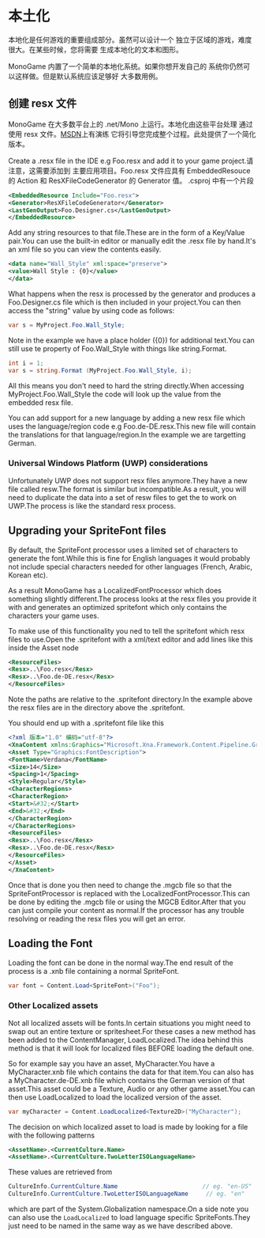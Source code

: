 # 本土化

本地化是任何游戏的重要组成部分。虽然可以设计一个
独立于区域的游戏，难度很大。在某些时候，您将需要
生成本地化的文本和图形。

MonoGame 内置了一个简单的本地化系统。如果你想开发自己的
系统你仍然可以这样做。但是默认系统应该足够好
大多数用例。

## 创建 resx 文件

MonoGame 在大多数平台上的 .net/Mono 上运行。本地化由这些平台处理
通过使用 resx 文件。[MSDN](https://msdn.microsoft.com/en-us/library/aa992030(v=vs.100).aspx)上有演练
它将引导您完成整个过程。此处提供了一个简化版本。

Create a .resx file in the IDE e.g Foo.resx and add it to your game project.请注意，这需要添加到
主要应用项目。Foo.resx 文件应具有 EmbeddedResouce 的 Action 和 ResXFileCodeGenerator 的 Generator 值。
.csproj 中有一个片段

```xml
<EmbeddedResource Include="Foo.resx">
<Generator>ResXFileCodeGenerator</Generator>
<LastGenOutput>Foo.Designer.cs</LastGenOutput>
</EmbeddedResource>
```

Add any string resources to that file.These are in the form of a Key/Value pair.You can use the built-in editor
or manually edit the .resx file by hand.It's an xml file so you can view the contents easily.

```xml
<data name="Wall_Style" xml:space="preserve">
<value>Wall Style : {0}</value>
</data>
```

What happens when the resx is processed by the generator and produces a Foo.Designer.cs file which is then
included in your project.You can then access the "string" value by using code as follows:

```csharp
var s = MyProject.Foo.Wall_Style;
```

Note in the example we have a place holder ({0}) for additional text.You can still use te property of Foo.Wall_Style with
things like string.Format.

```csharp
int i = 1;
var s = string.Format (MyProject.Foo.Wall_Style, i);
```

All this means you don't need to hard the string directly.When accessing MyProject.Foo.Wall_Style the code will look up the value from
the embedded resx file.

You can add support for a new language by adding a new resx file which uses the language/region code e.g Foo.de-DE.resx.This new file will contain the translations for that language/region.In the example we are targetting German.

### Universal Windows Platform (UWP) considerations

Unfortunately UWP does not support resx files anymore.They have a new file called resw.The format is similar but
incompatible.As a result, you will need to duplicate the data into a set of resw files to get the to work on UWP.The process is like the standard resx process.

## Upgrading your SpriteFont files

By default, the SpriteFont processor uses a limited set of characters to generate the font.While this is fine for English
languages it would probably not include special characters needed for other languages (French, Arabic, Korean etc).

As a result MonoGame has a LocalizedFontProcessor which does something slightly different.The process looks at the resx
files you provide it with and generates an optimized spritefont which only contains the characters your game uses.

To make use of this functionality you ned to tell the spritefont which resx files to use.Open the .spritefont with a
xml/text editor and add lines like this inside the Asset node

```xml
<ResourceFiles>
<Resx>..\Foo.resx</Resx>
<Resx>..\Foo.de-DE.resx</Resx>
</ResourceFiles>
```

Note the paths are relative to the .spritefont directory.In the example above the resx files are in the directory
above the .spritefont.

You should end up with a .spritefont file like this

```xml
<?xml 版本="1.0" 编码="utf-8"?>
<XnaContent xmlns:Graphics="Microsoft.Xna.Framework.Content.Pipeline.Graphics">
<Asset Type="Graphics:FontDescription">
<FontName>Verdana</FontName>
<Size>14</Size>
<Spacing>1</Spacing>
<Style>Regular</Style>
<CharacterRegions>
<CharacterRegion>
<Start>&#32;</Start>
<End>&#32;</End>
</CharacterRegion>
</CharacterRegions>
<ResourceFiles>
<Resx>..\Foo.resx</Resx>
<Resx>..\Foo.de-DE.resx</Resx>
</ResourceFiles>
</Asset>
</XnaContent>
```

Once that is done you then need to change the .mgcb file so that the SpriteFontProcessor is replaced with
the LocalizedFontProcessor.This can be done by editing the .mgcb file or using the MGCB Editor.After
that you can just compile your content as normal.If the processor has any trouble resolving or reading the
resx files you will get an error.

## Loading the Font

Loading the font can be done in the normal way.The end result of the process is a .xnb file containing a normal
SpriteFont.

```csharp
var font = Content.Load<SpriteFont>("Foo");
```

### Other Localized assets

Not all localized assets will be fonts.In certain situations you might need to swap out an entire texture or spritesheet.For these cases a new method has been added to the ContentManager, LoadLocalized.The idea behind this method is that it will
look for localized files BEFORE loading the default one.

So for example say you have an asset, MyCharacter.You have a MyCharacter.xnb file which contains the data for that item.You
can also has a MyCharacter.de-DE.xnb file which contains the German version of that asset.This asset could be a Texture, Audio
or any other game asset.You can then use LoadLocalized to load the localized version of the asset.

```csharp
var myCharacter = Content.LoadLocalized<Texture2D>("MyCharacter");
```

The decision on which localized asset to load is made by looking for a file with the following patterns

```xml
<AssetName>.<CurrentCulture.Name>
<AssetName>.<CurrentCulture.TwoLetterISOLanguageName>
```

These values are retrieved from

```csharp
CultureInfo.CurrentCulture.Name                        // eg. "en-US"
CultureInfo.CurrentCulture.TwoLetterISOLanguageName     // eg. "en"
```

which are part of the System.Globalization namespace.On a side note you can also use the `LoadLocalized` to load language
specific SpriteFonts.They just need to be named in the same way as we have described above.
